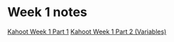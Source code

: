 # Week 1 notes

[Kahoot Week 1 Part 1](https://create.kahoot.it/course/6b46304f-2b3a-4d60-b414-4c12563331bd)
[Kahoot Week 1 Part 2 (Variables)](https://create.kahoot.it/course/7a5c534f-7a59-40b2-b9ac-244f673f0c67#course=4fa055f5-a2db-4c24-93b0-36428053f61a)